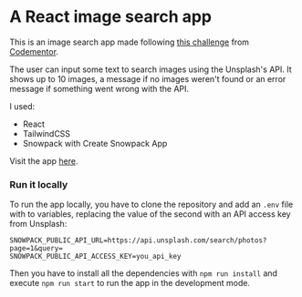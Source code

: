 # A React image search app

This is an image search app made following [this challenge](https://www.codementor.io/projects/image-search-gallery-au63vo9tfr) from [Codementor](https://dp-cdn.codementor.io/images/logo-w-codementor.png).

The user can input some text to search images using the Unsplash's API. It shows up to 10 images, a message if no images weren't found or an error message if something went wrong with the API.

I used:

- React
- TailwindCSS
- Snowpack with Create Snowpack App

Visit the app [here](https://image-search-app.onrender.com/).

### Run it locally

To run the app locally, you have to clone the repository and add an `.env` file with to variables, replacing the value of the second with an API access key from Unsplash:

```
SNOWPACK_PUBLIC_API_URL=https://api.unsplash.com/search/photos?page=1&query=
SNOWPACK_PUBLIC_API_ACCESS_KEY=you_api_key
```

Then you have to install all the dependencies with `npm run install` and execute `npm run start` to run the app in the development mode.
